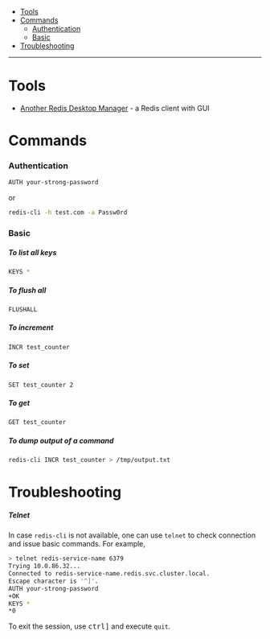 - [Tools](#tools)
- [Commands](#commands)
    + [Authentication](#authentication)
    + [Basic](#basic)
- [Troubleshooting](#troubleshooting)
____

# Tools

- [Another Redis Desktop
  Manager](https://github.com/qishibo/AnotherRedisDesktopManager) - a Redis
  client with GUI

# Commands

### Authentication

```sh
AUTH your-strong-password
```

or

```sh
redis-cli -h test.com -a Passw0rd
```

### Basic

##### To list all keys

```sh
KEYS *
```

##### To flush all

```sh
FLUSHALL
```

##### To increment

```sh
INCR test_counter
```

##### To set

```sh
SET test_counter 2
```

##### To get

```sh
GET test_counter
```

##### To dump output of a command

```sh
redis-cli INCR test_counter > /tmp/output.txt
```

# Troubleshooting

##### Telnet

In case `redis-cli` is not available, one can use `telnet` to check connection
and issue basic commands. For example,

```sh
> telnet redis-service-name 6379
Trying 10.0.86.32...
Connected to redis-service-name.redis.svc.cluster.local.
Escape character is '^]'.
AUTH your-strong-password
+OK
KEYS *
*0
```

To exit the session, use <kbd>ctrl</kbd><kbd>]</kbd> and execute `quit`.
